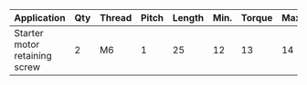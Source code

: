 |Application                                                                 |Qty|Thread      |Pitch                                                |Length                            |Min.|Torque                            |Max.                                |Notes                              |
|----------------------------------------------------------------------------|---|------------|-----------------------------------------------------|----------------------------------|----|----------------------------------|------------------------------------|-----------------------------------|
|Starter motor retaining screw                                               |2  |M6          |1                                                    |25                                |12  |13                                |14                                  |LOCK 2 pre-applied                 |
